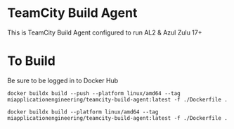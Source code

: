 # TeamCity Build Agent
This is TeamCity Build Agent configured to run AL2 &amp; Azul Zulu 17+

# To Build
Be sure to be logged in to Docker Hub

```shell
docker buildx build --push --platform linux/amd64 --tag miapplicationengineering/teamcity-build-agent:latest -f ./Dockerfile .

docker buildx build --platform linux/amd64 --tag miapplicationengineering/teamcity-build-agent:latest -f ./Dockerfile .

```